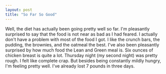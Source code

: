 ```yaml
---
layout: post
title: "So Far So Good"
---
```

Well, the diet has actually been going pretty well so far. I'm pleasantly surprised to say that the food is not near as bad as I had feared. I actually don't have a problem with most of the food I got. I like the crunch bars, the pudding, the brownies, and the oatmeal the best. I've also been pleasantly surprised by how much food the Lean and Green meal is. Six ounces of chicken breast is quite a lot. Thursday night (my second night) was pretty rough. I felt like complete crap. But besides being constantly mildly hungry, I'm feeling pretty well. I've already lost 7 pounds in three days.

